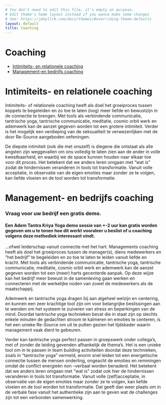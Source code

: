 ```yaml
---
# You don't need to edit this file, it's empty on purpose.
# Edit theme's home layout instead if you wanna make some changes
# See: https://jekyllrb.com/docs/themes/#overriding-theme-defaults
layout: default
title: Coaching
---
```

# Coaching


* <a href="#IntimiteitsRelationeleCoaching">Intimiteits- en relationele coaching</a>  
* <a href="#ManagementBedrijfsCoaching">Management-en bedrijfs coaching</a>  



<h1 id="IntimiteitsRelationeleCoaching"> Intimiteits- en relationele coaching </h1>

Intimiteits- of relationele coaching heeft als doel het groeiproces tussen koppels te begeleiden en zo toe te laten (nog) meer liefde en bewustzijn in de connectie te brengen. Met tools als verbindende communicatie, tantrische yoga, tantrische communicatie, meditatie, cosmic orbit werk en ademwerk kan de aanzet gegeven worden tot een grotere intimiteit. Verder is het mogelijk een verdieping van de seksualiteit te verwezenlijken met de door Re-Source aangeboden oefeningen. 

De diepste intimiteit (ook die met onszelf) is diegene die ontstaat als alle angsten zijn weggevallen om ons volledig te laten zien aan de ander in volle kwestbaarheid, en waarbij we de space kunnen houden naar elkaar toe voor dit proces. Het betekent dat we anders leren omgaan met “wat is” zodat de hindernissen veranderen in tools tot transformatie. Vanuit volle acceptatie, in observatie van de eigen emoties maar zonder ze te volgen, kan liefde vloeien en de tool worden tot transformatie. 


<h1 id="ManagementBedrijfsCoaching"> Management- en bedrijfs coaching </h1>

### Vraag voor uw bedrijf een gratis demo. 

#### Een Adem Tantra Kriya Yoga demo sessie van +-2 uur kan gratis worden gegeven om u te tonen hoe dit werkt vooraleer u beslist of u coaching volgens deze methodiek interessant vindt.

...ofwel leiderschap vanuit connectie met het hart. Managements coaching heeft als doel het groeiproces tussen de manager(s), diens medewerkers en “het bedrijf” te begeleiden en zo toe te laten te leiden vanuit liefde en kracht. Met tools als verbindende communicatie, tantrische yoga, tantrische communicatie, meditatie, cosmic orbit werk en ademwerk kan de aanzet gegeven worden tot een (meer) harts gecenterde aanpak. Op deze wijze kan het bedrijf meer bewust in de samenleving gaan werken en connecteren met de werkelijke noden van zowel de medewerkers als de maatschappij. 

Ademwerk en tantrische yoga dragen bij aan algeheel welzijn en centering, en kunnen een zeer krachtige tool zijn om voor belangrijke beslissingen aan te wenden om het systeem te zuiveren van stress en beperkingen van de mind. Doordat tantrische yoga technieken bevat die in staat zijn op slechts enkele minuten de gedachten stroom te kalmeren en emoties te centeren, is het een unieke Re-Source om uit te putten gezien het tijdskader waarin management vaak dient te gebeuren.

Verder kan tantrische yoga perfect passen in groepswerk onder collega’s, met of zonder de leiding gevenden afhankelijk de thema’s. Het is een unieke tool om in te passen in team building activiteiten doordat deze technieken, zoals in “tantrische yoga” vermeld, enorm snel leiden tot een energetische connectie tussen de mensen onderling, ongeacht de emoties en remmingen omdat de conflict energieën non –verbaal worden benaderd. Het betekent dat we anders leren omgaan met “wat is” zodat ook hier de hindernissen veranderen in tools tot transformatie. Vanuit volle (zelf)acceptatie, in observatie van de eigen emoties maar zonder ze te volgen, kan liefde vloeien en de tool worden tot transformatie. Dat geeft dan weer plaats om in de verbale fase vanuit het authentieke zijn aan te geven wat de challenges zijn tot een verbonden samenwerking. 

